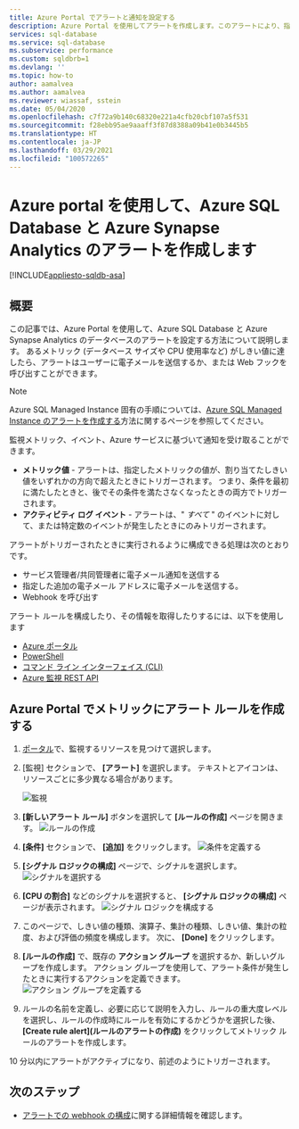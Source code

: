 ```yaml
---
title: Azure Portal でアラートと通知を設定する
description: Azure Portal を使用してアラートを作成します。このアラートにより、指定した条件が満たされたときに通知やオートメーションをトリガーできます。
services: sql-database
ms.service: sql-database
ms.subservice: performance
ms.custom: sqldbrb=1
ms.devlang: ''
ms.topic: how-to
author: aamalvea
ms.author: aamalvea
ms.reviewer: wiassaf, sstein
ms.date: 05/04/2020
ms.openlocfilehash: c7f72a9b140c68320e221a4cfb20cbf107a5f531
ms.sourcegitcommit: f28ebb95ae9aaaff3f87d8388a09b41e0b3445b5
ms.translationtype: HT
ms.contentlocale: ja-JP
ms.lasthandoff: 03/29/2021
ms.locfileid: "100572265"
---
```

# <a name="create-alerts-for-azure-sql-database-and-azure-synapse-analytics-using-the-azure-portal"></a>Azure portal を使用して、Azure SQL Database と Azure Synapse Analytics のアラートを作成します
[!INCLUDE[appliesto-sqldb-asa](../includes/appliesto-sqldb-asa.md)]


## <a name="overview"></a>概要

この記事では、Azure Portal を使用して、Azure SQL Database と Azure Synapse Analytics のデータベースのアラートを設定する方法について説明します。 あるメトリック (データベース サイズや CPU 使用率など) がしきい値に達したら、アラートはユーザーに電子メールを送信するか、または Web フックを呼び出すことができます。

> [!NOTE]
> Azure SQL Managed Instance 固有の手順については、[Azure SQL Managed Instance のアラートを作成する](../managed-instance/alerts-create.md)方法に関するページを参照してください。

監視メトリック、イベント、Azure サービスに基づいて通知を受け取ることができます。

* **メトリック値** - アラートは、指定したメトリックの値が、割り当てたしきい値をいずれかの方向で超えたときにトリガーされます。 つまり、条件を最初に満たしたときと、後でその条件を満たさなくなったときの両方でトリガーされます。
* **アクティビティ ログ イベント** - アラートは、" *すべて* " のイベントに対して、または特定数のイベントが発生したときにのみトリガーされます。

アラートがトリガーされたときに実行されるように構成できる処理は次のとおりです。

* サービス管理者/共同管理者に電子メール通知を送信する
* 指定した追加の電子メール アドレスに電子メールを送信する。
* Webhook を呼び出す

アラート ルールを構成したり、その情報を取得したりするには、以下を使用します

* [Azure ポータル](../../azure-monitor/alerts/alerts-classic-portal.md)
* [PowerShell](../../azure-monitor/alerts/alerts-classic-portal.md)
* [コマンド ライン インターフェイス (CLI)](../../azure-monitor/alerts/alerts-classic-portal.md)
* [Azure 監視 REST API](/rest/api/monitor/alertrules)

## <a name="create-an-alert-rule-on-a-metric-with-the-azure-portal"></a>Azure Portal でメトリックにアラート ルールを作成する

1. [ポータル](https://portal.azure.com/)で、監視するリソースを見つけて選択します。
2. [監視] セクションで、 **[アラート]** を選択します。 テキストとアイコンは、リソースごとに多少異なる場合があります。  

   ![監視](./media/alerts-insights-configure-portal/Alerts.png)
  
3. **[新しいアラート ルール]** ボタンを選択して **[ルールの作成]** ページを開きます。
  ![ルールの作成](./media/alerts-insights-configure-portal/create-rule.png)

4. **[条件]** セクションで、 **[追加]** をクリックします。
  ![条件を定義する](./media/alerts-insights-configure-portal/create-rule.png)
5. **[シグナル ロジックの構成]** ページで、シグナルを選択します。
  ![シグナルを選択する](./media/alerts-insights-configure-portal/select-signal.png)
6. **[CPU の割合]** などのシグナルを選択すると、 **[シグナル ロジックの構成]** ページが表示されます。
  ![シグナル ロジックを構成する](./media/alerts-insights-configure-portal/configure-signal-logic.png)
7. このページで、しきい値の種類、演算子、集計の種類、しきい値、集計の粒度、および評価の頻度を構成します。 次に、 **[Done]** をクリックします。
8. **[ルールの作成]** で、既存の **アクション グループ** を選択するか、新しいグループを作成します。 アクション グループを使用して、アラート条件が発生したときに実行するアクションを定義できます。
  ![アクション グループを定義する](./media/alerts-insights-configure-portal/action-group.png)

9. ルールの名前を定義し、必要に応じて説明を入力し、ルールの重大度レベルを選択し、ルールの作成時にルールを有効にするかどうかを選択した後、 **[Create rule alert]\(ルールのアラートの作成\)** をクリックしてメトリック ルールのアラートを作成します。

10 分以内にアラートがアクティブになり、前述のようにトリガーされます。

## <a name="next-steps"></a>次のステップ

* [アラートでの webhook の構成](../../azure-monitor/alerts/alerts-webhooks.md)に関する詳細情報を確認します。